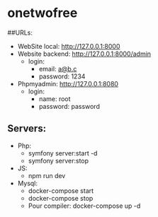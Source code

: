 # onetwofree

##URLs:
- WebSite local:
  http://127.0.0.1:8000
- Website backend:
  http://127.0.0.1:8000/admin
  - login: 
    - email: a@b.c
    - password: 1234
- Phpmyadmin:
  http://127.0.0.1:8080
  - login: 
    - name: root
    - password: password
  
## Servers:
- Php: 
  - symfony server:start -d
  - symfony server:stop
- JS:
  - npm run dev
- Mysql:
  - docker-compose start
  - docker-compose stop
  - Pour compiler: docker-compose up -d 

